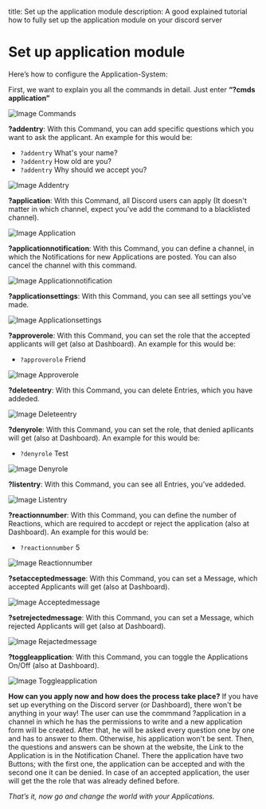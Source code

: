title: Set up the application module
description: A good explained tutorial how to fully set up the application module on your discord server

# Set up application module

Here’s how to configure the Application-System:

First, we want to explain you all the commands in detail. Just enter **“?cmds application”**

![Image Commands](https://i.imgur.com/dxhMpId.png)

**?addentry**: With this Command, you can add specific questions which you want to ask the applicant. 
An example for this would be:
* `?addentry` What's your name?
* `?addentry` How old are you?
* `?addentry` Why should we accept you?

![Image Addentry](https://i.imgur.com/Izl8oYc.png)

**?application**: With this Command, all Discord users can apply (It doesn't matter in which channel, expect you've add the command to a blacklisted channel).

![Image Application](https://i.imgur.com/lz3Ixv4.png)

**?applicationnotification**: With this Command, you can define a channel, in which the Notifications for new Applications are posted. You can also cancel the channel with this command.

![Image Applicationnotification](https://i.imgur.com/ONriecp.png)

**?applicationsettings**: With this Command, you can see all settings you’ve made.

![Image Applicationsettings](https://i.imgur.com/Oe3cL1E.png)

**?approverole**: With this Command, you can set the role that the accepted applicants will get  (also at Dashboard). 
An example for this would be:
* `?approverole` Friend

![Image Approverole](https://i.imgur.com/LquC7HM.png)

**?deleteentry**: With this Command, you can delete Entries, which you have addeded.

![Image Deleteentry](https://i.imgur.com/7mWyUTq.png)

**?denyrole**: With this Command, you can set the role, that denied apllicants will get (also at Dashboard). 
An example for this would be:
* `?denyrole` Test

![Image Denyrole](https://i.imgur.com/8aooCNn.png)

**?listentry**: With this Command, you can see all Entries, you’ve addeded.

![Image Listentry](https://i.imgur.com/4tnufYL.png)

**?reactionnumber**: With this Command, you can define the number of Reactions, which are required to accdept or reject the application (also at Dashboard). 
An example for this would be:
* `?reactionnumber` 5

![Image Reactionnumber](https://i.imgur.com/OHejxkr.png)

**?setacceptedmessage**: With this Command, you can set a Message, which accepted Applicants will get (also at Dashboard).

![Image Acceptedmessage](https://i.imgur.com/9RUbgNE.png)

**?setrejectedmessage**:  With this Command, you can set a Message, which rejected Applicants will get (also at Dashboard).

![Image Rejactedmessage](https://i.imgur.com/eHTQ4EC.png)

**?toggleapplication**: With this Command, you can toggle the Applications On/Off (also at Dashboard).

![Image Toggleapplication](https://i.imgur.com/xrz9iyu.png)

**How can you apply now and how does the process take place?**
If you have set up everything on the Discord server (or Dashboard), there won't be anything in your way! The user can use the commmand ?application in a channel in which he has the permissions to write and a new application form will be created. After that, he will be asked every question one by one and has to answer to them. Otherwise, his application won't be sent. Then, the questions and answers can be shown at the website, the Link to the Application is in the Notification Chanel. There the application have two Buttons; with the first one, the application can be accepted and with the second one it can be denied. In case of an accepted application, the user will get the the role that was already defined before.

*That’s it, now go and change the world with your Applications.*
